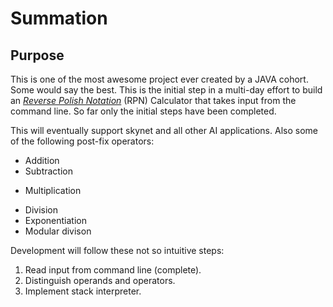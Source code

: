 # Summation

## Purpose

This is one of the most awesome project ever created by a JAVA cohort. Some would say the best. This is the initial step in a multi-day effort to build an [*Reverse Polish Notation*](https://en.wikipedia.org/wiki/Reverse_Polish_notation) (RPN) Calculator that takes input from the command line. So far only the initial steps have been completed. 

This will eventually support skynet and all other AI applications. Also some of the following post-fix operators:

* Addition
* Subtraction
- Multiplication
* Division
* Exponentiation
* Modular divison

Development will follow these not so intuitive steps:

1. Read input from command line (complete).
389. Distinguish operands and operators. 
4. Implement stack interpreter. 

